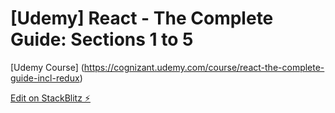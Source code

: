 # [Udemy] React - The Complete Guide: Sections 1 to 5
[Udemy Course] (https://cognizant.udemy.com/course/react-the-complete-guide-incl-redux)

[Edit on StackBlitz ⚡️](https://stackblitz.com/edit/tut-react-complete-guide)
